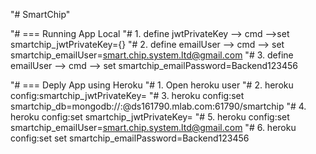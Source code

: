 "# SmartChip" 

"# === Running App Local
"# 1. define jwtPrivateKey --> cmd -->set smartchip_jwtPrivateKey={}
"# 2. define emailUser --> cmd --> set smartchip_emailUser=<user>smart.chip.system.ltd@gmail.com
"# 3. define emailUser --> cmd --> set smartchip_emailPassword=<password>Backend123456

"# === Deply App using Heroku
"# 1. Open heroku user
"# 2. heroku config:smartchip_jwtPrivateKey=<privatekey>
"# 3. heroku config:set smartchip_db=mongodb://<smartchipUser>:<dbpassword>@ds161790.mlab.com:61790/smartchip
"# 4. heroku config:set smartchip_jwtPrivateKey=<privatekey>
"# 5. heroku config:set smartchip_emailUser=<user>smart.chip.system.ltd@gmail.com
"# 6. heroku config:set set smartchip_emailPassword=<password>Backend123456